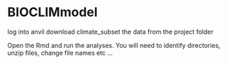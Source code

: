 # BIOCLIMmodel

log into anvil
download climate_subset the data from the project folder 

Open the Rmd and run the analyses. You will need to identify directories, unzip files, change file names etc ...